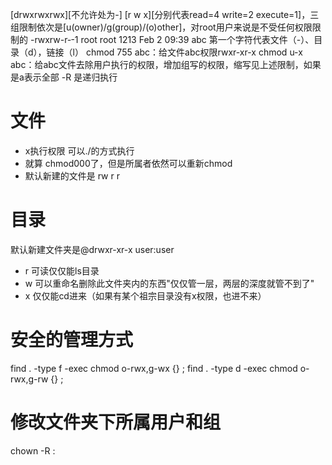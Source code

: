 [drwxrwxrwx][不允许处为-]
[r w x][分别代表read=4 write=2 execute=1]，三组限制依次是[u(owner)/g(group)/(o)other]，对root用户来说是不受任何权限限制的
-rwxrw-r‐-1 root root 1213 Feb 2 09:39 abc
第一个字符代表文件（-）、目录（d），链接（l）
chmod 755 abc：给文件abc权限rwxr-xr-x
chmod u-x abc：给abc文件去除用户执行的权限，增加组写的权限，缩写见上述限制，如果是a表示全部
-R 是递归执行
# 文件
- x执行权限 可以./的方式执行
- 就算 chmod000了，但是所属者依然可以重新chmod
- 默认新建的文件是 rw r r

# 目录
默认新建文件夹是@drwxr-xr-x user:user
- r 可读仅仅能ls目录
- w 可以重命名删除此文件夹内的东西"仅仅管一层，两层的深度就管不到了"
- x 仅仅能cd进来（如果有某个祖宗目录没有x权限，也进不来）

# 安全的管理方式
find . -type f -exec chmod o-rwx,g-wx {} \;
find . -type d -exec chmod o-rwx,g-rw {} \;

# 修改文件夹下所属用户和组
chown -R <user>:<group> <folder>